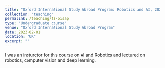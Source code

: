 ```yaml
---
title: "Oxford International Study Abroad Program: Robotics and AI, 2023"
collection: "teaching"
permalink: /teaching/t8-oisap
type: "Undergraduate course"
venue: "Oxford International Study Abroad Program"
date: 2023-02-01
location: "UK"
excerpt: ""
---
```


I was an insturctor for this course on AI and Robotics and lectured on robotics, computer vision and deep learning.